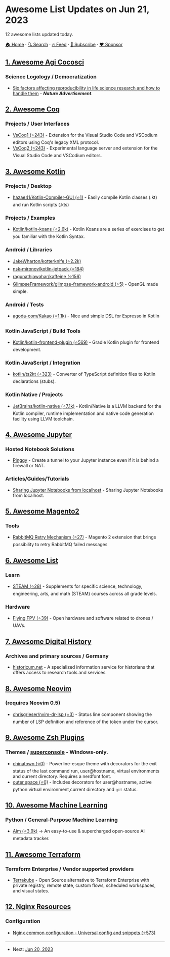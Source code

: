 # Awesome List Updates on Jun 21, 2023

12 awesome lists updated today.

[🏠 Home](/README.md) · [🔍 Search](https://www.trackawesomelist.com/search/) · [🔥 Feed](https://www.trackawesomelist.com/rss.xml) · [📮 Subscribe](https://trackawesomelist.us17.list-manage.com/subscribe?u=d2f0117aa829c83a63ec63c2f&id=36a103854c) · [❤️  Sponsor](https://github.com/sponsors/theowenyoung)



## [1. Awesome Agi Cocosci](/content/YuzheSHI/awesome-agi-cocosci/README.md)

### Science Logology / Democratization

*   [Six factors affecting reproducibility in life science research and how to handle them](https://www.nature.com/articles/d42473-019-00004-y) - ***Nature Advertisement***.

## [2. Awesome Coq](/content/coq-community/awesome-coq/README.md)

### Projects / User Interfaces

*   [VsCoq1 (⭐243)](https://github.com/coq-community/vscoq/tree/vscoq1) - Extension for the Visual Studio Code and VSCodium editors using Coq's legacy XML protocol.
*   [VsCoq2 (⭐243)](https://github.com/coq-community/vscoq) - Experimental language server and extension for the Visual Studio Code and VSCodium editors.

## [3. Awesome Kotlin](/content/KotlinBy/awesome-kotlin/README.md)

### Projects / Desktop

*   [hazae41/Kotlin-Compiler-GUI (⭐1)](https://github.com/hazae41/Kotlin-Compiler-GUI) - Easily compile Kotlin classes (.kt) and run Kotlin scripts (.kts)

### Projects / Examples

*   [Kotlin/kotlin-koans (⭐2.6k)](https://github.com/Kotlin/kotlin-koans) - Kotlin Koans are a series of exercises to get you familiar with the Kotlin Syntax.

### Android / Libraries

*   [JakeWharton/kotterknife (⭐2.2k)](https://github.com/JakeWharton/kotterknife)
*   [nsk-mironov/kotlin-jetpack (⭐184)](https://github.com/nsk-mironov/kotlin-jetpack)
*   [ragunathjawahar/kaffeine (⭐156)](https://github.com/ragunathjawahar/kaffeine)
*   [GlimpseFramework/glimpse-framework-android (⭐5)](https://github.com/GlimpseFramework/glimpse-framework-android) - OpenGL made simple.

### Android / Tests

*   [agoda-com/Kakao (⭐1.1k)](https://github.com/agoda-com/Kakao) - Nice and simple DSL for Espresso in Kotlin

### Kotlin JavaScript / Build Tools

*   [Kotlin/kotlin-frontend-plugin (⭐569)](https://github.com/Kotlin/kotlin-frontend-plugin) - Gradle Kotlin plugin for frontend development.

### Kotlin JavaScript / Integration

*   [kotlin/ts2kt (⭐323)](https://github.com/kotlin/ts2kt) - Converter of TypeScript definition files to Kotlin declarations (stubs).

### Kotlin Native / Projects

*   [JetBrains/kotlin-native (⭐7.1k)](https://github.com/JetBrains/kotlin-native) - Kotlin/Native is a LLVM backend for the Kotlin compiler, runtime implementation and native code generation facility using LLVM toolchain.

## [4. Awesome Jupyter](/content/markusschanta/awesome-jupyter/README.md)

### Hosted Notebook Solutions

*   [Pinggy](https://pinggy.io) - Create a tunnel to your Jupyter instance even if it is behind a firewall or NAT.

### Articles/Guides/Tutorials

*   [Sharing Jupyter Notebooks from localhost](https://pinggy.io/blog/share_jupyter_notebook_from_localhost/) - Sharing Jupyter Notebooks from localhost.

## [5. Awesome Magento2](/content/run-as-root/awesome-magento2/README.md)

### Tools

*   [RabbitMQ Retry Mechanism (⭐27)](https://github.com/run-as-root/magento2-message-queue-retry) - Magento 2 extension that brings possibility to retry RabbitMQ failed messages

## [6. Awesome List](/content/sindresorhus/awesome/README.md)

### Learn

*   [STEAM (⭐28)](https://github.com/RahulBirCodes/awesome-steam#readme) - Supplements for specific science, technology, engineering, arts, and math (STEAM) courses across all grade levels.

### Hardware

*   [Flying FPV (⭐39)](https://github.com/Matthias84/awesome-flying-fpv#readme) - Open hardware and software related to drones / UAVs.

## [7. Awesome Digital History](/content/maehr/awesome-digital-history/README.md)

### Archives and primary sources / Germany

*   [historicum.net](https://www.historicum.net/home/) - A specialized information service for historians that offers access to research tools and services.

## [8. Awesome Neovim](/content/rockerBOO/awesome-neovim/README.md)

### (requires Neovim 0.5)

*   [chrisgrieser/nvim-dr-lsp (⭐3)](https://github.com/chrisgrieser/nvim-dr-lsp) - Status line component showing the number of LSP definition and reference of the token under the cursor.

## [9. Awesome Zsh Plugins](/content/unixorn/awesome-zsh-plugins/README.md)

### Themes / [superconsole](https://github.com/alexchmykhalo/superconsole) - Windows-only.

*   [chinatown (⭐0)](https://github.com/skippyr/chinatown) - Powerline-esque theme with decorators for the exit status of the last command run, user\@hostname, virtual environments and current directory. Requires a nerdfont font.
*   [outer space (⭐0)](https://github.com/skippyr/outer_space) - Includes decorators for user\@hostname, active python virtual environment,current directory and `git` status.

## [10. Awesome Machine Learning](/content/josephmisiti/awesome-machine-learning/README.md)

### Python / General-Purpose Machine Learning

*   [Aim (⭐3.9k)](https://github.com/aimhubio/aim) -> An easy-to-use & supercharged open-source AI metadata tracker.

## [11. Awesome Terraform](/content/shuaibiyy/awesome-terraform/README.md)

### Terraform Enterprise / Vendor supported providers

*   [Terrakube](https://docs.terrakube.io) - Open Source alternative to Terraform Enterprise with private registry, remote state, custom flows, scheduled workspaces, and visual states.

## [12. Nginx Resources](/content/fcambus/nginx-resources/README.md)

### Configuration

*   [Nginx common configuration - Universal config and snippets (⭐573)](https://github.com/tldr-devops/nginx-common-configuration)

---

- Next: [Jun 20, 2023](/content/2023/06/20/README.md)